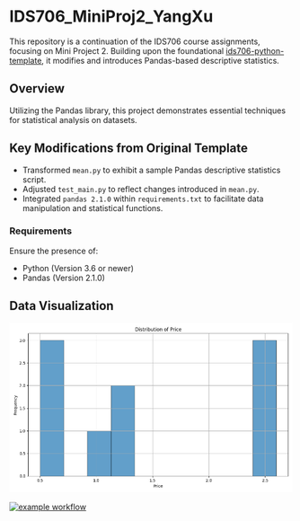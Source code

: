 # IDS706_MiniProj2_YangXu

This repository is a continuation of the IDS706 course assignments, focusing on Mini Project 2. Building upon the foundational [ids706-python-template](https://github.com/xuy50/ids706-python-template), it modifies and introduces Pandas-based descriptive statistics.

## Overview

Utilizing the Pandas library, this project demonstrates essential techniques for statistical analysis on datasets. 

## Key Modifications from Original Template

- Transformed `mean.py` to exhibit a sample Pandas descriptive statistics script.
- Adjusted `test_main.py` to reflect changes introduced in `mean.py`.
- Integrated `pandas 2.1.0` within `requirements.txt` to facilitate data manipulation and statistical functions.

### Requirements

Ensure the presence of:
- Python (Version 3.6 or newer)
- Pandas (Version 2.1.0)

## Data Visualization

![Price Distribution](Price_distribution.png)


[![example workflow](https://github.com/nogibjj/IDS706_MiniProj2_YangXu/actions/workflows/cicd.yml/badge.svg)](https://github.com/nogibjj/IDS706_MiniProj2_YangXu/actions/workflows/cicd.yml)
